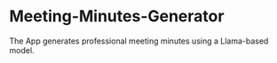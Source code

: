# Meeting-Minutes-Generator
The App generates professional meeting minutes using a Llama-based model.
